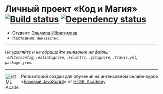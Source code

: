 # Личный проект «Код и Магия» [![Build status][travis-image]][travis-url] [![Dependency status][dependency-image]][dependency-url]

* Студент: [Эльмира Ибрагимова](https://up.htmlacademy.ru/javascript/4/user/184656).
* Наставник: `Неизвестно`.

---

_Не удаляйте и не обращайте внимание на файлы:_<br>
_`.editorconfig`, `.eslintignore`, `.eslintrc`, `.gitignore`, `.travis.yml`, `package.json`._

---

<a href="https://htmlacademy.ru/intensive/javascript"><img align="left" width="50" height="50" title="HTML Academy" src="https://up.htmlacademy.ru/static/img/intensive/javascript/logo-for-github.svg"></a>

Репозиторий создан для обучения на интенсивном онлайн‑курсе «[Базовый JavaScript](https://htmlacademy.ru/intensive/javascript)» от [HTML Academy](https://htmlacademy.ru).

[travis-image]: https://travis-ci.org/htmlacademy-javascript/184656-code-and-magick.svg?branch=master
[travis-url]: https://travis-ci.org/htmlacademy-javascript/184656-code-and-magick
[dependency-image]: https://david-dm.org/htmlacademy-javascript/184656-code-and-magick.svg?style=flat-square
[dependency-url]: https://david-dm.org/htmlacademy-javascript/184656-code-and-magick
